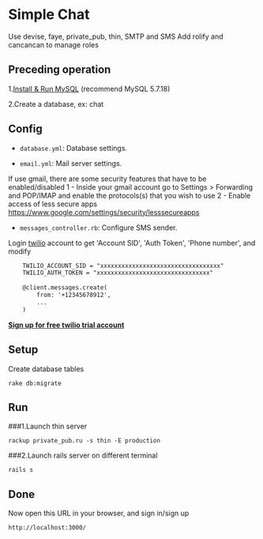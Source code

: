 # Simple Chat

Use devise, faye, private_pub, thin, SMTP and SMS
Add rolify and cancancan to manage roles

## Preceding operation

1.[Install & Run MySQL](https://dev.mysql.com/downloads/installer/) (recommend MySQL 5.7.18)

2.Create a database, ex: chat

## Config

* `database.yml`: Database settings.

* `email.yml`: Mail server settings. 

If use gmail, there are some security features that have to be enabled/disabled
1 - Inside your gmail account go to Settings > Forwarding and POP/IMAP and enable the protocols(s) that you wish to use
2 - Enable access of less secure apps https://www.google.com/settings/security/lesssecureapps
	
* `messages_controller.rb`: Configure SMS sender.

Login [twilio](https://www.twilio.com/) account to get 'Account SID', 'Auth Token', 'Phone number', and modify
```rhtml
	TWILIO_ACCOUNT_SID = "xxxxxxxxxxxxxxxxxxxxxxxxxxxxxxxxxx"
	TWILIO_AUTH_TOKEN = "xxxxxxxxxxxxxxxxxxxxxxxxxxxxxxxx"
	
	@client.messages.create(
		from: '+12345678912',
		...
	)
```
**[Sign up for free twilio trial account](https://www.twilio.com/try-twilio)**

## Setup

Create database tables
```
rake db:migrate
```

## Run

###1.Launch thin server

```
rackup private_pub.ru -s thin -E production
```

###2.Launch rails server on different terminal

```
rails s
```

## Done

Now open this URL in your browser, and sign in/sign up

```
http://localhost:3000/
```
